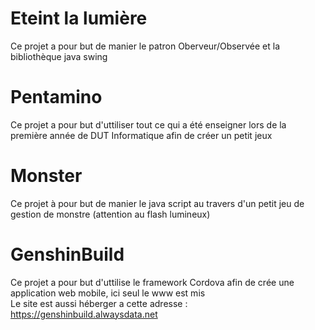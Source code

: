 <h1>Eteint la lumière</h1>

Ce projet a pour but de manier le patron Oberveur/Observée et la bibliothèque java swing


<h1>Pentamino</h1>

Ce projet a pour but d'uttiliser tout ce qui a été enseigner lors de la première année de DUT Informatique afin de créer un petit jeux 


<h1>Monster</h1>

Ce projet à pour but de manier le java script au travers d'un petit jeu de gestion de monstre (attention au flash lumineux)

<h1>GenshinBuild </h1>

Ce projet a pour but d'uttilise le framework Cordova afin de crée une application web mobile, ici seul le www est mis <br>
Le site est aussi héberger a cette adresse : https://genshinbuild.alwaysdata.net
